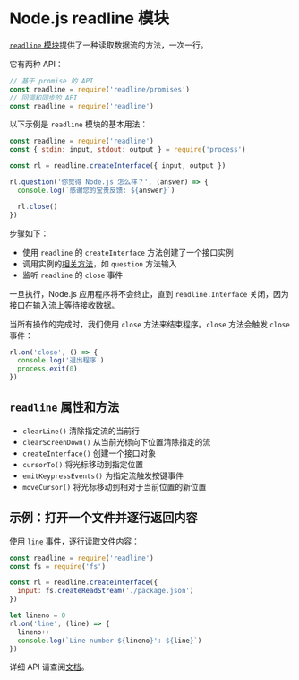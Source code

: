 # Node.js readline 模块

[`readline` 模块](http://nodejs.cn/api/readline.html#readline)提供了一种读取数据流的方法，一次一行。

它有两种 API：

```js
// 基于 promise 的 API
const readline = require('readline/promises')
// 回调和同步的 API
const readline = require('readline')
```

以下示例是 `readline` 模块的基本用法：

```js
const readline = require('readline')
const { stdin: input, stdout: output } = require('process')

const rl = readline.createInterface({ input, output })

rl.question('你觉得 Node.js 怎么样？', (answer) => {
  console.log(`感谢您的宝贵反馈: ${answer}`)

  rl.close()
})
```

步骤如下：

- 使用 `readline` 的 `createInterface` 方法创建了一个接口实例
- 调用实例的[相关方法](http://nodejs.cn/api/readline.html#class-interfaceconstructor)，如 `question` 方法输入
- 监听 `readline` 的 `close` 事件

一旦执行，Node.js 应用程序将不会终止，直到 `readline.Interface` 关闭，因为接口在输入流上等待接收数据。

当所有操作的完成时，我们使用 `close` 方法来结束程序。`close` 方法会触发 `close` 事件：

```js
rl.on('close', () => {
  console.log('退出程序')
  process.exit(0)
})
```

## `readline` 属性和方法

- `clearLine()` 清除指定流的当前行
- `clearScreenDown()` 从当前光标向下位置清除指定的流
- `createInterface()` 创建一个接口对象
- `cursorTo()` 将光标移动到指定位置
- `emitKeypressEvents()` 为指定流触发按键事件
- `moveCursor()` 将光标移动到相对于当前位置的新位置

## 示例：打开一个文件并逐行返回内容

使用 [`line` 事件](http://nodejs.cn/api/readline.html#event-line)，逐行读取文件内容：

```js
const readline = require('readline')
const fs = require('fs')

const rl = readline.createInterface({
  input: fs.createReadStream('./package.json')
})

let lineno = 0
rl.on('line', (line) => {
  lineno++
  console.log(`Line number ${lineno}': ${line}`)
})
```

详细 API 请查阅[文档](http://nodejs.cn/api/readline.html#readline)。
